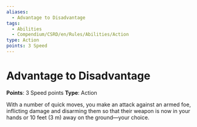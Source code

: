 ```yaml
---
aliases:
  - Advantage to Disadvantage
tags:
  - Abilities
  - Compendium/CSRD/en/Rules/Abilities/Action
type: Action
points: 3 Speed
---
```


# Advantage to Disadvantage

**Points**: 3 Speed points
**Type**: Action

With a number of quick moves, you make an attack against an armed foe, inflicting damage and disarming them so that their weapon is now in your hands or 10 feet (3 m) away on the ground—your choice.
